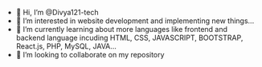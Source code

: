 - 👋 Hi, I’m @Divya121-tech
- 👀 I’m interested in website development and implementing new things...
- 🌱 I’m currently learning about more languages like frontend and backend language incuding HTML, CSS, JAVASCRIPT, BOOTSTRAP, React.js, PHP, MySQL, JAVA...
- 💞️ I’m looking to collaborate on my repository
 
<!---
Divya121-tech/Divya121-tech is a ✨ special ✨ repository because its `README.md` (this file) appears on your GitHub profile.
You can click the Preview link to take a look at your changes.
--->
